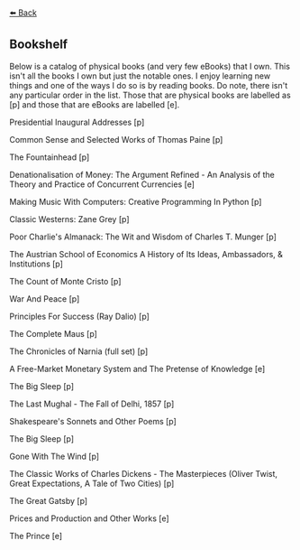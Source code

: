 [⬅️ Back](https://vintagemind.github.io/)

## Bookshelf

Below is a catalog of physical books (and very few eBooks) that I own. This isn't all the books I own but just the notable ones. I enjoy learning new things and one of the ways I do so is by reading books. Do note, there isn't any particular order in the list. Those that are physical books are labelled as [p] and those that are eBooks are labelled [e].



Presidential Inaugural Addresses [p]

Common Sense and Selected Works of Thomas Paine [p]

The Fountainhead [p]

Denationalisation of Money: The Argument Refined - An Analysis of the Theory and Practice of Concurrent Currencies [e]

Making Music With Computers: Creative Programming In Python [p]

Classic Westerns: Zane Grey [p]

Poor Charlie's Almanack: The Wit and Wisdom of Charles T. Munger [p]

The Austrian School of Economics A History of Its Ideas, Ambassadors, & Institutions [p]

The Count of Monte Cristo [p]

War And Peace [p]

Principles For Success (Ray Dalio) [p]

The Complete Maus [p]

The Chronicles of Narnia (full set) [p]

A Free-Market Monetary System and The Pretense of Knowledge [e]

The Big Sleep [p]

The Last Mughal - The Fall of Delhi, 1857 [p]

Shakespeare's Sonnets and Other Poems [p]

The Big Sleep [p]
 
Gone With The Wind [p]

The Classic Works of Charles Dickens - The Masterpieces (Oliver Twist, Great Expectations, A Tale of Two Cities) [p]

The Great Gatsby [p]

Prices and Production and Other Works [e]

The Prince [e]



